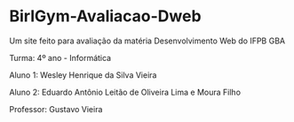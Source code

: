 # BirlGym-Avaliacao-Dweb
Um site feito para avaliação da matéria Desenvolvimento Web do IFPB GBA

Turma: 4º ano - Informática


Aluno 1: Wesley Henrique da Silva Vieira 


Aluno 2: Eduardo Antônio Leitão de Oliveira Lima e Moura Filho

Professor: Gustavo Vieira
